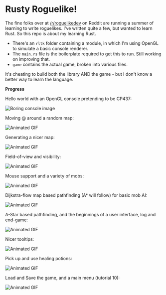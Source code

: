 # Rusty Roguelike!

The fine folks over at [/r/roguelikedev](https://www.reddit.com/r/roguelikedev/new/) on Reddit are running a summer of learning to write roguelikes. I've written quite a few, but wanted to learn Rust. So this repo is about my learning Rust.

* There's an `rltk` folder containing a module, in which I'm using OpenGL to simulate a basic console renderer.
* The `main.rs` file is the boilerplate required to get this to run. Still working on improving that.
* `game` contains the actual game, broken into various files.

It's cheating to build both the library AND the game - but I don't know a better way to learn the language.

**Progress**

Hello world with an OpenGL console pretending to be CP437:

![Boring console image](/screenshots/RustHelloWorld2.JPG)

Moving @ around a random map:

![Animated GIF](/screenshots/RustyRoguelike.gif)

Generating a nicer map:

![Animated GIF](/screenshots/RustyRoguelike2.gif)

Field-of-view and visibility:

![Animated GIF](/screenshots/RustyRoguelike3.gif)

Mouse support and a variety of mobs:

![Animated GIF](/screenshots/RustyRoguelike4.gif)

Dijkstra-flow map based pathfinding (A* will follow) for basic mob AI:

![Animated GIF](/screenshots/RustyRoguelike5.gif)

A-Star based pathfinding, and the beginnings of a user interface, log and end-game:

![Animated GIF](/screenshots/RustyRoguelike6.gif)

Nicer tooltips:

![Animated GIF](/screenshots/RustyRoguelike7.gif)

Pick up and use healing potions:

![Animated GIF](/screenshots/RustyRoguelike8.gif)

Load and Save the game, and a main menu (tutorial 10):

![Animated GIF](/screenshots/RustyRoguelike9.gif)
